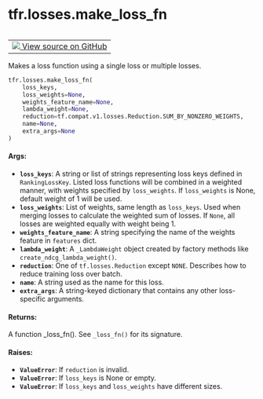 <div itemscope itemtype="http://developers.google.com/ReferenceObject">
<meta itemprop="name" content="tfr.losses.make_loss_fn" />
<meta itemprop="path" content="Stable" />
</div>

# tfr.losses.make_loss_fn

<!-- Insert buttons -->

<table class="tfo-notebook-buttons tfo-api" align="left">

<td>
  <a target="_blank" href="https://github.com/tensorflow/ranking/tree/master/tensorflow_ranking/python/losses.py">
    <img src="https://www.tensorflow.org/images/GitHub-Mark-32px.png" />
    View source on GitHub
  </a>
</td></table>

<!-- Start diff -->

Makes a loss function using a single loss or multiple losses.

```python
tfr.losses.make_loss_fn(
    loss_keys,
    loss_weights=None,
    weights_feature_name=None,
    lambda_weight=None,
    reduction=tf.compat.v1.losses.Reduction.SUM_BY_NONZERO_WEIGHTS,
    name=None,
    extra_args=None
)
```

<!-- Placeholder for "Used in" -->

#### Args:

*   <b>`loss_keys`</b>: A string or list of strings representing loss keys
    defined in `RankingLossKey`. Listed loss functions will be combined in a
    weighted manner, with weights specified by `loss_weights`. If `loss_weights`
    is None, default weight of 1 will be used.
*   <b>`loss_weights`</b>: List of weights, same length as `loss_keys`. Used
    when merging losses to calculate the weighted sum of losses. If `None`, all
    losses are weighted equally with weight being 1.
*   <b>`weights_feature_name`</b>: A string specifying the name of the weights
    feature in `features` dict.
*   <b>`lambda_weight`</b>: A `_LambdaWeight` object created by factory methods
    like `create_ndcg_lambda_weight()`.
*   <b>`reduction`</b>: One of `tf.losses.Reduction` except `NONE`. Describes
    how to reduce training loss over batch.
*   <b>`name`</b>: A string used as the name for this loss.
*   <b>`extra_args`</b>: A string-keyed dictionary that contains any other
    loss-specific arguments.

#### Returns:

A function _loss_fn(). See `_loss_fn()` for its signature.

#### Raises:

*   <b>`ValueError`</b>: If `reduction` is invalid.
*   <b>`ValueError`</b>: If `loss_keys` is None or empty.
*   <b>`ValueError`</b>: If `loss_keys` and `loss_weights` have different sizes.
